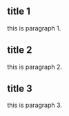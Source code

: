 
## title 1

this is paragraph 1.

## title 2

this is paragraph 2.

## title 3

this is paragraph 3.